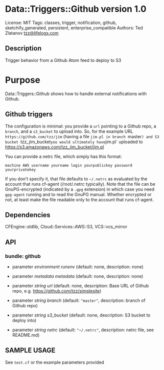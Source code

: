 # Data::Triggers::Github version 1.0

License: MIT
Tags: classes, trigger, notification, github, sketchify_generated, persistent, enterprise_compatible
Authors: Ted Zlatanov <tzz@lifelogs.com>

## Description
Trigger behavior from a Github Atom feed to deploy to S3
# Purpose

Data::Triggers::Github shows how to handle external notifications with Github.

## Github triggers

The configuration is minimal: you provide a `url` pointing to a Github repo, a
`branch`, and a `s3_bucket` to upload into.  So, for the example URL
`https://github.com/tzz/jim` (having a file `jim.pl in branch `master`) and S3
bucket `tzz_jim_bucket` you would ultimately have `jim.pl` uploaded to
https://s3.amazonaws.com/tzz_jim_bucket/jim.pl

You can provide a netrc file, which simply has this format:

```
machine AWS username yourname login yourpublickey password yourprivatekey
```

If you don't specify it, that file defaults to `~/.netrc` as evaluated by the
account that runs cf-agent (/root/.netrc typically).  Note that the file can be
GnuPG-encrypted (indicated by a `.gpg` extension) in which case you need
`gpg-agent` running and to read the GnuPG manual.  Whether encrypted or not, at
least make the file readable only to the account that runs cf-agent.



## Dependencies
CFEngine::stdlib, Cloud::Services::AWS::S3, VCS::vcs_mirror

## API
### bundle: github
* parameter _environment_ *runenv* (default: none, description: none)

* parameter _metadata_ *metadata* (default: none, description: none)

* parameter _string_ *url* (default: none, description: Base URL of Github repo, e.g. https://github.com/tzz/simplesite)

* parameter _string_ *branch* (default: `"master"`, description: branch of Github repo)

* parameter _string_ *s3_bucket* (default: none, description: S3 bucket to deploy into)

* parameter _string_ *netrc* (default: `"~/.netrc"`, description: netrc file, see README.md)


## SAMPLE USAGE
See `test.cf` or the example parameters provided

